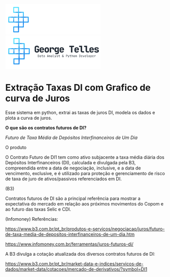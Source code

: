 <div><img src="https://raw.githubusercontent.com/GeorgeTelles/georgetelles/f69531ec6b293b5148563588a764c010015d315e/logo_clara.png" width="300">
<img src="https://raw.githubusercontent.com/GeorgeTelles/georgetelles/f69531ec6b293b5148563588a764c010015d315e/logo_dark.png" width="300"></div>

# Extração Taxas DI com Grafico de curva de Juros

Esse sistema em python, extrai as taxas de juros DI, modela os dados e plota a curva de juros.

**O que são os contratos futuros de DI?**

*Futuro de Taxa Média de Depósitos Interfinanceiros de Um Dia*

O produto

O Contrato Futuro de DI1 tem como ativo subjacente a taxa média diária dos Depósitos Interfinanceiros (DI), calculada e divulgada pela B3, compreendida entre a data de negociação, inclusive, e a data de vencimento, exclusive, e é utilizado para proteção e gerenciamento de risco de taxa de juro de ativos/passivos referenciados em DI.

(B3)

Contratos futuros de DI são a principal referência para mostrar a expectativa do mercado em relação aos próximos movimentos do Copom e ao futuro das taxas Selic e CDI.

(Infomoney)
Referências:

https://www.b3.com.br/pt_br/produtos-e-servicos/negociacao/juros/futuro-de-taxa-media-de-depositos-interfinanceiros-de-um-dia.htm
    
https://www.infomoney.com.br/ferramentas/juros-futuros-di/

A B3 divulga a cotação atualizada dos diversos contratos futuros de DI:
    
https://www.b3.com.br/pt_br/market-data-e-indices/servicos-de-dados/market-data/cotacoes/mercado-de-derivativos/?symbol=DI1

